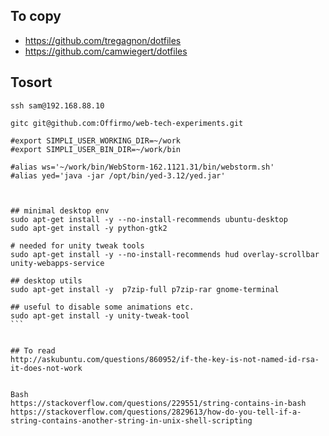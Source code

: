 
## To copy
* https://github.com/tregagnon/dotfiles
* https://github.com/camwiegert/dotfiles

## Tosort

````
ssh sam@192.168.88.10

gitc git@github.com:Offirmo/web-tech-experiments.git

#export SIMPLI_USER_WORKING_DIR=~/work
#export SIMPLI_USER_BIN_DIR=~/work/bin

#alias ws='~/work/bin/WebStorm-162.1121.31/bin/webstorm.sh'
#alias yed='java -jar /opt/bin/yed-3.12/yed.jar'



## minimal desktop env
sudo apt-get install -y --no-install-recommends ubuntu-desktop
sudo apt-get install -y python-gtk2

# needed for unity tweak tools
sudo apt-get install -y --no-install-recommends hud overlay-scrollbar unity-webapps-service

## desktop utils
sudo apt-get install -y  p7zip-full p7zip-rar gnome-terminal

## useful to disable some animations etc.
sudo apt-get install -y unity-tweak-tool
```


## To read
http://askubuntu.com/questions/860952/if-the-key-is-not-named-id-rsa-it-does-not-work


Bash
https://stackoverflow.com/questions/229551/string-contains-in-bash
https://stackoverflow.com/questions/2829613/how-do-you-tell-if-a-string-contains-another-string-in-unix-shell-scripting
